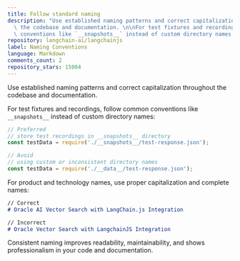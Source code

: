 ```yaml
---
title: Follow standard naming
description: "Use established naming patterns and correct capitalization throughout\
  \ the codebase and documentation. \n\nFor test fixtures and recordings, follow common\
  \ conventions like `__snapshots__` instead of custom directory names:"
repository: langchain-ai/langchainjs
label: Naming Conventions
language: Markdown
comments_count: 2
repository_stars: 15004
---
```


Use established naming patterns and correct capitalization throughout the codebase and documentation. 

For test fixtures and recordings, follow common conventions like `__snapshots__` instead of custom directory names:

```javascript
// Preferred
// store test recordings in __snapshots__ directory
const testData = require('./__snapshots__/test-response.json');

// Avoid
// using custom or inconsistent directory names
const testData = require('./__data__/test-response.json');
```

For product and technology names, use proper capitalization and complete names:

```markdown
// Correct
# Oracle AI Vector Search with LangChain.js Integration

// Incorrect
# Oracle Vector Search with LangchainJS Integration
```

Consistent naming improves readability, maintainability, and shows professionalism in your code and documentation.
